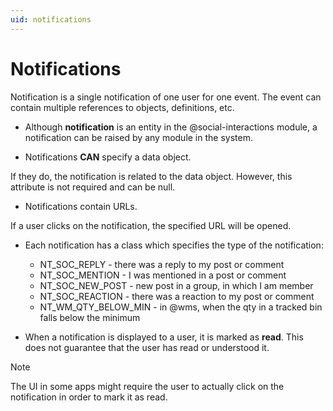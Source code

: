 ```yaml
---
uid: notifications
---
```


# Notifications

Notification is a single notification of one user for one event. The event can contain multiple references to objects, definitions, etc.

- Although **notification** is an entity in the @social-interactions module, a notification can be raised by any module in the system.

- Notifications **CAN** specify a data object.

If they do, the notification is related to the data object. However, this attribute is not required and can be null.

- Notifications contain URLs.

If a user clicks on the notification, the specified URL will be opened.

- Each notification has a class which specifies the type of the notification:

  - NT_SOC_REPLY - there was a reply to my post or comment
  - NT_SOC_MENTION - I was mentioned in a post or comment
  - NT_SOC_NEW_POST - new post in a group, in which I am member
  - NT_SOC_REACTION - there was a reaction to my post or comment
  - NT_WM_QTY_BELOW_MIN - in @wms, when the qty in a tracked bin falls below the minimum
  
 - When a notification is displayed to a user, it is marked as **read**. This does not guarantee that the user has read or understood it.
 
> [!NOTE] 
> The UI in some apps might require the user to actually click on the notification in order to mark it as read.
